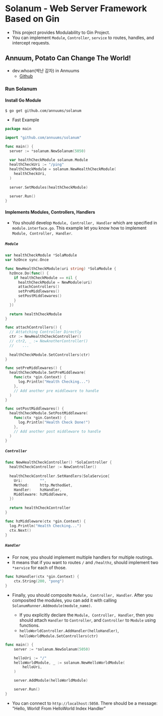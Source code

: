 # Solanum - Web Server Framework Based on Gin

- This project provides Modulability to Gin Project.
- You can implement `Module`, `Controller`, `service` to routes, handles, and intercept requests.

## Annuum, Potato Can Change The World!

- dev.whoan(싹난 감자) in Annuums
  - [Github](https://github.com/dev-whoan)

### Run Solanum

#### Install Go Module

```shell
$ go get github.com/annuums/solanum
```

- Fast Example

```go
package main

import "github.com/annuums/solanum"

func main() {
  server := *solanum.NewSolanum(5050)
  
  var healthCheckModule solanum.Module
  healthCheckUri := "/ping"
  healthCheckModule = solanum.NewHealthCheckModule(
    healthCheckUri,
  )
  
  server.SetModules(healthCheckModule)
  
  server.Run()
}
```

#### Implements Modules, Controllers, Handlers

- You should develop `Module, Controller, Handler` which are specified in `module.interface.go`. This example let you know how to implement `Module, Controller, Handler`.

##### `Module`

```go
var healthCheckModule *SolaModule
var hzOnce sync.Once

func NewHealthCheckModule(uri string) *SolaModule {
  hzOnce.Do(func() {
    if healthCheckModule == nil {
      healthCheckModule = NewModule(uri)
      attachControllers()
      setPreMiddlewares()
      setPostMiddlewares()
    }
  })
  
  return healthCheckModule
}

func attachControllers() {
  // Attatching Controller Directly
  ctr := NewHealthCheckController()
  // ctr2, _ := NewAnotherController()
  //	...
  
  healthCheckModule.SetControllers(ctr)
}

func setPreMiddlewares() {
  healthCheckModule.SetPreMiddleware(
    func(ctx *gin.Context) {
      log.Println("Health Checking...")
    },
	// Add another pre middleware to handle 
  )
}

func setPostMiddlewares() {
  healthCheckModule.SetPostMiddleware(
    func(ctx *gin.Context) {
      log.Println("Health Check Done!")
    },
    // Add another post middleware to handle
  )
}
```

##### `Controller`

```go
func NewHealthCheckController() *SolaController {
  healthCheckController := NewController()
  
  healthCheckController.SetHandlers(SolaService{
    Uri:        "",
    Method:     http.MethodGet,
    Handler:    hzHandler,
    Middleware: hzMiddleware,
  })
  
  return healthCheckController
}

func hzMiddleware(ctx *gin.Context) {
  log.Println("Health Checking...")
  ctx.Next()
}

```

##### `Handler`

- For now, you should implement multiple handlers for multiple routings.
- It means that if you want to routes `/` and `/healthz`, should implement two `*service` for each of those.

```go
func hzHandler(ctx *gin.Context) {
    ctx.String(200, "pong")
}
```

- Finally, you should composite `Module, Controller, Handler`. After you composited the modules, you can add it with calling `SolanumRunner.Addmodule(module_name)`.

  - If you explicitly declare the `Module, Controller, Handler`, then you should attach `Handler` to `Controller`, and `Controller` to `Module` using functions.
  - `helloWorldController.AddHandler(helloHandler)`, `helloWorldModule.SetControllers(ctr)`

```go
func main() {
	server := *solanum.NewSolanum(5050)

	helloUri := "/"
	helloWorldModule, _ := solanum.NewHelloWorldModule(
		helloUri,
	)

	server.AddModule(helloWorldModule)

	server.Run()
}
```

- You can connect to `http://localhost:5050`. There should be a message: "Hello, World! From HelloWorld Index Handler"
